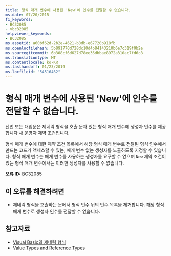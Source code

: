 ```yaml
---
title: 형식 매개 변수에 사용된 'New'에 인수를 전달할 수 없습니다.
ms.date: 07/20/2015
f1_keywords:
- BC32085
- vbc32085
helpviewer_keywords:
- BC32085
ms.assetid: a60bf62d-2b2e-4621-b8db-e67720b918fb
ms.openlocfilehash: 5b891770d728dc10d4b84143210b6e7c319f0b2e
ms.sourcegitcommit: 6b308cf6d627d78ee36dbbae8972a310ac7fd6c8
ms.translationtype: MT
ms.contentlocale: ko-KR
ms.lasthandoff: 01/23/2019
ms.locfileid: "54516462"
---
```

# <a name="arguments-cannot-be-passed-to-a-new-used-on-a-type-parameter"></a>형식 매개 변수에 사용된 'New'에 인수를 전달할 수 없습니다.
선언 또는 대입문은 제네릭 형식을 호출 문과 있는 형식 매개 변수에 생성자 인수를 제공 합니다 [새 운영자](../../visual-basic/language-reference/operators/new-operator.md) 제약 조건입니다.  
  
 형식 매개 변수에 대한 제약 조건 목록에서 해당 형식 매개 변수로 전달된 형식 인수에서 만드는 코드가 액세스할 수 있는, 매개 변수 없는 생성자를 노출하도록 지정할 수 있습니다. 형식 매개 변수는 매개 변수를 사용하는 생성자를 요구할 수 없으며 `New` 제약 조건이 있는 형식 매개 변수에서는 이러한 생성자를 사용할 수 없습니다.  
  
 **오류 ID:** BC32085  
  
## <a name="to-correct-this-error"></a>이 오류를 해결하려면  
  
-   제네릭 형식을 호출하는 문에서 형식 인수 뒤의 인수 목록을 제거합니다. 해당 형식 매개 변수로 생성자 인수를 전달할 수 없습니다.  
  
## <a name="see-also"></a>참고자료
- [Visual Basic의 제네릭 형식](../../visual-basic/programming-guide/language-features/data-types/generic-types.md)
- [Value Types and Reference Types](../../visual-basic/programming-guide/language-features/data-types/value-types-and-reference-types.md)
